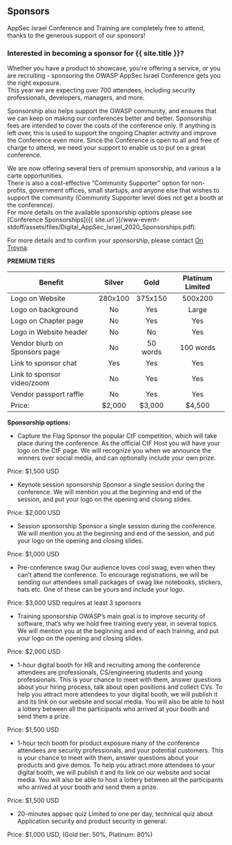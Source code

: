 ---
---

## Sponsors

AppSec Israel Conference and Training are completely free to attend, thanks to the generous support of our sponsors!   


### Interested in becoming a sponsor for {{ site.title }}? 

Whether you have a product to showcase, you're offering a service, or you are recruiting - sponsoring the OWASP AppSec Israel Conference gets you the right exposure.   
This year we are expecting over 700 attendees, including security professionals, developers, managers, and more.

Sponsorship also helps support the OWASP community, and ensures that we can keep on making our conferences better and better. Sponsorship fees are intended to cover the costs of the conference only. If anything is left over, this is used to support the ongoing Chapter activity and improve the Conference even more. Since the Conference is open to all and free of charge to attend, we need your support to enable us to put on a great conference.

We are now offering several tiers of premium sponsorship, and various a la carte opportunities.   
There is also a cost-effective “Community Supporter” option for non-profits, government offices, small startups, and anyone else that wishes to support the community (Community Supporter level does not get a booth at the conference).  
For more details on the available sponsorship options please see [Conference Sponsorships]({{ site.url }}/www-event-stdoff/assets/files/Digital_AppSec_Israel_2020_Sponsorships.pdf).  

For more details and to confirm your sponsorship, please contact [Ori Troyna](mailto:ori.troyna@owasp.org).   



**PREMIUM TIERS**

| Benefit | Silver | Gold | Platinum Limited |
| ------------------- |:----------------------:|:---------------:|:--------------:|
|Logo on Website|   280x100|    375x150|    500x200|
|Logo on background|    No| Yes|    Large|
|Logo on Chapter page|  No| Yes|    Yes|
|Logo in Website header|    No| No| Yes|
|Vendor blurb on Sponsors page| No| 50 words|   100 words|
|Link to sponsor chat|  Yes|    Yes|    Yes|
|Link to sponsor video/zoom|    No| Yes|    Yes|
|Vendor passport raffle|    No| Yes|    Yes|        
|Price:|    $2,000|     $3,000|     $4,500 |


**Sponsorship options:**


* Capture the Flag
Sponsor the popular CtF competition, which will take place during the conference. As the official CtF Host you will have your logo on the CtF page. We will recognize you when we announce the winners over social media, and can optionally include your own prize. 

Price: $1,500 USD

* Keynote session sponsorship
Sponsor a single session during the conference. We will mention you at the beginning and end of the session, and put your logo on the opening and closing slides.

Price: $2,000 USD

* Session sponsorship
Sponsor a single session during the conference. We will mention you at the beginning and end of the session, and put your logo on the opening and closing slides.

Price: $1,000 USD

* Pre-conference swag
 Our audience loves cool swag, even when they can’t attend the conference. To encourage registrations, we will be sending our attendees small packages of swag like notebooks, stickers, hats etc. One of these can be yours and include your logo.

Price: $3,000 USD requires at least 3 sponsors

* Training sponsorship
OWASP’s main goal is to improve security of software, that’s why we hold free training every year, in several topics. We will mention you at the beginning and end of each training, and put your logo on the opening and closing slides.

Price: $2,000 USD

* 1-hour digital booth for HR and recruiting
among the conference attendees are professionals, CS/engineering students and young professionals. This is your chance to meet with them, answer questions about your hiring process, talk about open positions and collect CVs. To help you attract more attendees to your digital booth, we will publish it and its link on our website and social media. You will also be able to host a lottery between all the participants who arrived at your booth and send them a prize.

Price: $1,500 USD

* 1-hour tech booth for product exposure
many of the conference attendees are security professionals, and your potential customers. This is your chance to meet with them, answer questions about your products and give demos. To help you attract more attendees to your digital booth, we will publish it and its link on our website and social media. You will also be able to host a lottery between all the participants who arrived at your booth and send them a prize.

Price: $1,500 USD

* 20-minutes appsec quiz
Limited to one per day, technical quiz about Application security and product security in general. 

Price: $1,000 USD, (Gold tier: 50%, Platinum: 80%)


